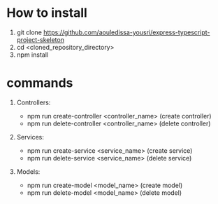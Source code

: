 # How to install 
1. git clone https://github.com/aouledissa-yousri/express-typescript-project-skeleton
2. cd <cloned_repository_directory>
3. npm install

# commands

1. Controllers:
    * npm run create-controller <controller_name> (create controller)
    * npm run delete-controller <controller_name> (delete controller)

2. Services: 
    * npm run create-service <service_name> (create service)
    * npm run delete-service <service_name> (delete service)

3. Models: 
    * npm run create-model <model_name> (create model)
    * npm run delete-model <model_name> (delete model)